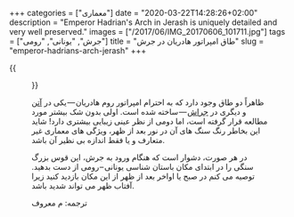 +++
categories = ["معماری"]
date = "2020-03-22T14:28:26+02:00"
description = "Emperor Hadrian's Arch in Jerash is uniquely detailed and very well preserved."
images = ["/2017/06/IMG_20170606_101711.jpg"]
tags = ["جرش", "یونانی", "رومی"]
title = "طاق امپراتور هادریان در جرش"
slug = "emperor-hadrians-arch-jerash"
+++

{{<figure src="/2017/06/IMG_20170606_101711.jpg" title="طاق هادریان ورود شما را به جرش خوش آمد میگوید" >}}

ظاهراً دو طاق وجود دارد كه به احترام امپراتور روم هادریان — یكی در [آتن](https://en.wikipedia.org/wiki/Arch_of_Hadrian_(Athens)) و دیگری در [جراش](https://en.wikipedia.org/wiki/Arch_of_Hadrian_(Jerash)) — ساخته شده است. اولی بدون شک بیشتر مورد مطالعه قرار گرفته است، اما دومی از نظر عینی زیبایی بیشتری دارد! شاید این بخاطر رنگ سنگ های آن در نور بعد از ظهر، ویژگی های معماری غیر متعارف و یا فقط اندازه بی نظیر آن باشد.

<!--more-->

در هر صورت، دشوار است که هنگام ورود به جرش، این قوس بزرگ سنگی را در ابتدای مکان باستان شناسی یونانی – رومی از دست بدهید. توصیه می کنم در صبح یا اواخر بعد از ظهر از این مکان بازدید کنید  زیرا آفتاب ظهر می تواند شدید باشد.

ترجمه: م معروف
